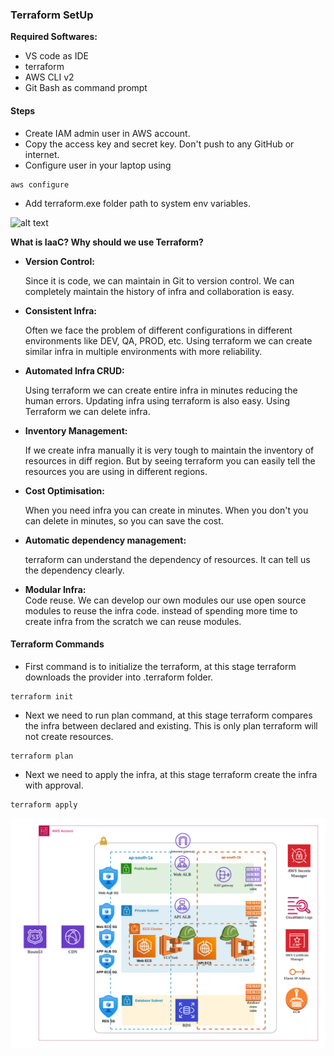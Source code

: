 ### Terraform SetUp

**Required Softwares:**
* VS code as IDE
* terraform
* AWS CLI v2
* Git Bash as command prompt

#### Steps
* Create IAM admin user in AWS account.
* Copy the access key and secret key. Don't push to any GitHub or internet.
* Configure user in your laptop using
```
aws configure
```
* Add terraform.exe folder path to system env variables.

![alt text](terraform.jpg)

**What is IaaC? Why should we use Terraform?**

* **Version Control:** <br />

    Since it is code, we can maintain in Git to version control. We can completely maintain the history of infra and collaboration is easy.

* **Consistent Infra:** <br />

    Often we face the problem of different configurations in different environments like DEV, QA, PROD, etc. Using terraform we can create similar infra in multiple environments with more reliability.

* **Automated Infra CRUD:** <br />

    Using terraform we can create entire infra in minutes reducing the human errors.
    Updating infra using terraform is also easy.
    Using Terraform we can delete infra.

* **Inventory Management:** <br />

    If we create infra manually it is very tough to maintain the inventory of resources in diff region. But by seeing terraform you can easily tell the resources you are using in different regions.

* **Cost Optimisation:** <br />

    When you need infra you can create in minutes. When you don't you can delete in minutes, so you can save the cost.

* **Automatic dependency management:** <br />

    terraform can understand the dependency of resources. It can tell us the dependency clearly.

* **Modular Infra:** <br />
    Code reuse. We can develop our own modules our use open source modules to reuse the infra code. instead of spending more time to create infra from the scratch we can reuse modules.

#### Terraform Commands

* First command is to initialize the terraform, at this stage terraform downloads the provider into .terraform folder.

```
terraform init
```

* Next we need to run plan command, at this stage terraform compares the infra between declared and existing. This is only plan terraform will not create resources.

```
terraform plan
```

* Next we need to apply the infra, at this stage terraform create the infra with approval.

```
terraform apply
```

![alt text](architecture.png)